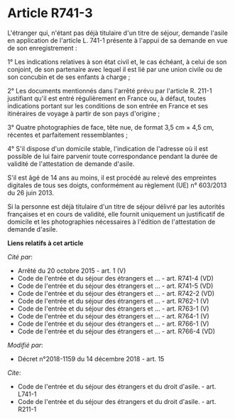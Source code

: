 # Article R741-3

L'étranger qui, n'étant pas déjà titulaire d'un titre de séjour, demande l'asile en application de l'article L. 741-1
présente à l'appui de sa demande en vue de son enregistrement :

1° Les indications relatives à son état civil et, le cas échéant, à celui de son conjoint, de son partenaire avec lequel il
est lié par une union civile ou de son concubin et de ses enfants à charge ;

2° Les documents mentionnés dans l'arrêté prévu par l'article R. 211-1 justifiant qu'il est entré régulièrement en France ou,
à défaut, toutes indications portant sur les conditions de son entrée en France et ses itinéraires de voyage à partir de son
pays d'origine ;

3° Quatre photographies de face, tête nue, de format 3,5 cm × 4,5 cm, récentes et parfaitement ressemblantes ;

4° S'il dispose d'un domicile stable, l'indication de l'adresse où il est possible de lui faire parvenir toute correspondance
pendant la durée de validité de l'attestation de demande d'asile.

S'il est âgé de 14 ans au moins, il est procédé au relevé des empreintes digitales de tous ses doigts, conformément au
règlement (UE) n° 603/2013 du 26 juin 2013.

Si la personne est déjà titulaire d'un titre de séjour délivré par les autorités françaises et en cours de validité, elle
fournit uniquement un justificatif de domicile et les photographies nécessaires à l'édition de l'attestation de demande
d'asile.

**Liens relatifs à cet article**

_Cité par_:

  - Arrêté du 20 octobre 2015 - art. 1 (V)
  - Code de l'entrée et du séjour des étrangers et ... - art. R741-4 (VD)
  - Code de l'entrée et du séjour des étrangers et ... - art. R741-5 (VD)
  - Code de l'entrée et du séjour des étrangers et ... - art. R742-2 (VD)
  - Code de l'entrée et du séjour des étrangers et ... - art. R762-1 (V)
  - Code de l'entrée et du séjour des étrangers et ... - art. R763-1 (V)
  - Code de l'entrée et du séjour des étrangers et ... - art. R764-1 (V)
  - Code de l'entrée et du séjour des étrangers et ... - art. R766-1 (V)
  - Code de l'entrée et du séjour des étrangers et ... - art. R766-4 (VD)

_Modifié par_:

  - Décret n°2018-1159 du 14 décembre 2018 - art. 15

_Cite_:

  - Code de l'entrée et du séjour des étrangers et du droit d'asile. - art. L741-1
  - Code de l'entrée et du séjour des étrangers et du droit d'asile. - art. R211-1
